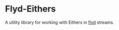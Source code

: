 # Flyd-Eithers

A utility library for working with Eithers in [flyd](https://github.com/paldepind/flyd) streams.
